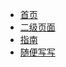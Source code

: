 
* [首页](/)
* [二级页面](second/)
* [指南](second/guide)
* [随便写写](guide.md "The greatest guide in the world")